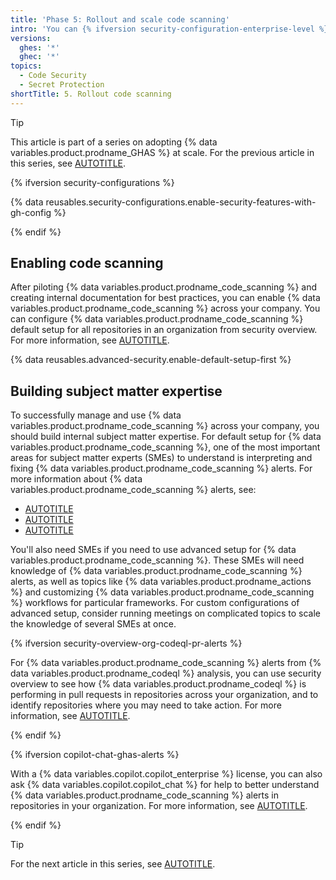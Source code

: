 ```yaml
---
title: 'Phase 5: Rollout and scale code scanning'
intro: 'You can {% ifversion security-configuration-enterprise-level %}use security configurations{% else %}leverage the available APIs{% endif %} to rollout {% data variables.product.prodname_code_scanning %} across your enterprise{% ifversion security-configurations %}{% else %} using the repository data you collected earlier{% endif %}.'
versions:
  ghes: '*'
  ghec: '*'
topics:
  - Code Security
  - Secret Protection
shortTitle: 5. Rollout code scanning
---
```


>[!TIP]
> This article is part of a series on adopting {% data variables.product.prodname_GHAS %} at scale. For the previous article in this series, see [AUTOTITLE](/code-security/adopting-github-advanced-security-at-scale/phase-4-create-internal-documentation).

{% ifversion security-configurations %}

{% data reusables.security-configurations.enable-security-features-with-gh-config %}

{% endif %}

## Enabling code scanning

After piloting {% data variables.product.prodname_code_scanning %} and creating internal documentation for best practices, you can enable {% data variables.product.prodname_code_scanning %} across your company. You can configure {% data variables.product.prodname_code_scanning %} default setup for all repositories in an organization from security overview. For more information, see [AUTOTITLE](/code-security/code-scanning/enabling-code-scanning/configuring-default-setup-for-code-scanning-at-scale#configuring-default-setup-for-all-eligible-repositories-in-an-organization).

{% data reusables.advanced-security.enable-default-setup-first %}

## Building subject matter expertise

To successfully manage and use {% data variables.product.prodname_code_scanning %} across your company, you should build internal subject matter expertise. For default setup for {% data variables.product.prodname_code_scanning %}, one of the most important areas for subject matter experts (SMEs) to understand is interpreting and fixing {% data variables.product.prodname_code_scanning %} alerts. For more information about {% data variables.product.prodname_code_scanning %} alerts, see:

* [AUTOTITLE](/code-security/code-scanning/managing-code-scanning-alerts/about-code-scanning-alerts)
* [AUTOTITLE](/code-security/code-scanning/managing-code-scanning-alerts/assessing-code-scanning-alerts-for-your-repository)
* [AUTOTITLE](/code-security/code-scanning/managing-code-scanning-alerts/resolving-code-scanning-alerts)

You'll also need SMEs if you need to use advanced setup for {% data variables.product.prodname_code_scanning %}. These SMEs will need knowledge of {% data variables.product.prodname_code_scanning %} alerts, as well as topics like {% data variables.product.prodname_actions %} and customizing {% data variables.product.prodname_code_scanning %} workflows for particular frameworks. For custom configurations of advanced setup, consider running meetings on complicated topics to scale the knowledge of several SMEs at once.

{% ifversion security-overview-org-codeql-pr-alerts %}

For {% data variables.product.prodname_code_scanning %} alerts from {% data variables.product.prodname_codeql %} analysis, you can use security overview to see how {% data variables.product.prodname_codeql %} is performing in pull requests in repositories across your organization, and to identify repositories where you may need to take action. For more information, see [AUTOTITLE](/code-security/security-overview/viewing-metrics-for-pull-request-alerts).

{% endif %}

{% ifversion copilot-chat-ghas-alerts %}

With a {% data variables.copilot.copilot_enterprise %} license, you can also ask {% data variables.copilot.copilot_chat %} for help to better understand {% data variables.product.prodname_code_scanning %} alerts in repositories in your organization. For more information, see [AUTOTITLE](/copilot/using-github-copilot/asking-github-copilot-questions-in-githubcom#asking-questions-about-alerts-from-github-advanced-security-features).

{% endif %}

>[!TIP]
> For the next article in this series, see [AUTOTITLE](/code-security/adopting-github-advanced-security-at-scale/phase-6-rollout-and-scale-secret-scanning).
